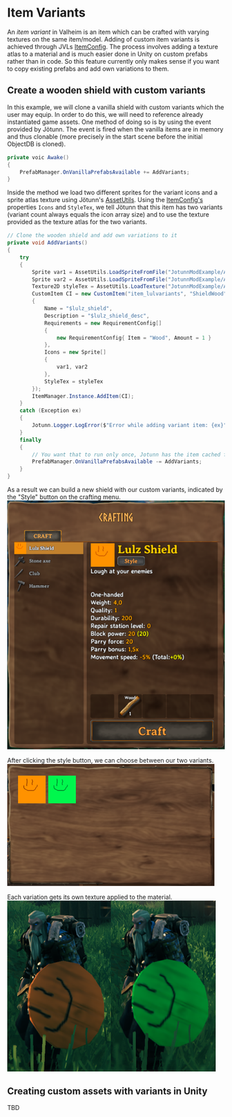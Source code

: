 ﻿# Item Variants

An _item variant_ in Valheim is an item which can be crafted with varying textures on the same item/model. Adding of custom item variants is achieved through JVLs [ItemConfig](xref:Jotunn.Configs.ItemConfig). The process involves adding a texture atlas to a material and is much easier done in Unity on custom prefabs rather than in code. So this feature currently only makes sense if you want to copy existing prefabs and add own variations to them.

## Create a wooden shield with custom variants

In this example, we will clone a vanilla shield with custom variants which the user may equip. In order to do this, we will need to reference already instantiated game assets. One method of doing so is by using the event provided by Jötunn. The event is fired when the vanilla items are in memory and thus clonable (more precisely in the start scene before the initial ObjectDB is cloned).

```cs
private voic Awake()
{
    PrefabManager.OnVanillaPrefabsAvailable += AddVariants;
}
```

Inside the method we load two different sprites for the variant icons and a sprite atlas texture using Jötunn's [AssetUtils](xref:Jotunn.Utils.AssetUtils). Using the [ItemConfig's](xref:Jotunn.Configs.ItemConfig) properties `Icons` and `StyleTex`, we tell Jötunn that this item has two variants (variant count always equals the icon array size) and to use the texture provided as the texture atlas for the two variants.

```cs
// Clone the wooden shield and add own variations to it
private void AddVariants()
{
    try
    {
        Sprite var1 = AssetUtils.LoadSpriteFromFile("JotunnModExample/Assets/test_var1.png");
        Sprite var2 = AssetUtils.LoadSpriteFromFile("JotunnModExample/Assets/test_var2.png");
        Texture2D styleTex = AssetUtils.LoadTexture("JotunnModExample/Assets/test_varpaint.png");
        CustomItem CI = new CustomItem("item_lulvariants", "ShieldWood", new ItemConfig
        {
            Name = "$lulz_shield",
            Description = "$lulz_shield_desc",
            Requirements = new RequirementConfig[]
            {
                new RequirementConfig{ Item = "Wood", Amount = 1 }
            },
            Icons = new Sprite[]
            {
                var1, var2
            },
            StyleTex = styleTex
        });
        ItemManager.Instance.AddItem(CI);
    }
    catch (Exception ex)
    {
        Jotunn.Logger.LogError($"Error while adding variant item: {ex}");
    }
    finally
    {
        // You want that to run only once, Jotunn has the item cached for the game session
        PrefabManager.OnVanillaPrefabsAvailable -= AddVariants;
    }
}
```

As a result we can build a new shield with our custom variants, indicated by the "Style" button on the crafting menu. 
<br />
![Variation Recipe](../images/data/variationRecipe.png)

After clicking the style button, we can choose between our two variants.
<br />
![Variation Selection](../images/data/variationSelection.png)

Each variation gets its own texture applied to the material.
<br />
![Variation Result](../images/data/variationResult.png)

## Creating custom assets with variants in Unity

TBD